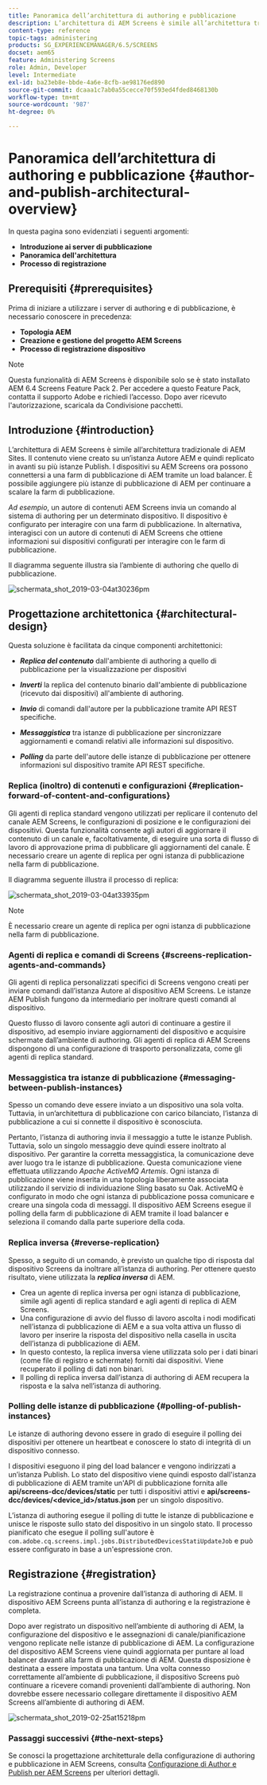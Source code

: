 ```yaml
---
title: Panoramica dell’architettura di authoring e pubblicazione
description: L’architettura di AEM Screens è simile all’architettura tradizionale di AEM Sites. Il contenuto viene creato su un’istanza Autore AEM e quindi replicato in avanti su più istanze Publish.
content-type: reference
topic-tags: administering
products: SG_EXPERIENCEMANAGER/6.5/SCREENS
docset: aem65
feature: Administering Screens
role: Admin, Developer
level: Intermediate
exl-id: ba23eb8e-bbde-4a6e-8cfb-ae98176ed890
source-git-commit: dcaaa1c7ab0a55cecce70f593ed4fded8468130b
workflow-type: tm+mt
source-wordcount: '987'
ht-degree: 0%

---
```


# Panoramica dell’architettura di authoring e pubblicazione {#author-and-publish-architectural-overview}

In questa pagina sono evidenziati i seguenti argomenti:

* **Introduzione ai server di pubblicazione**
* **Panoramica dell&#39;architettura**
* **Processo di registrazione**

## Prerequisiti {#prerequisites}

Prima di iniziare a utilizzare i server di authoring e di pubblicazione, è necessario conoscere in precedenza:

* **Topologia AEM**
* **Creazione e gestione del progetto AEM Screens**
* **Processo di registrazione dispositivo**

>[!NOTE]
>
>Questa funzionalità di AEM Screens è disponibile solo se è stato installato AEM 6.4 Screens Feature Pack 2. Per accedere a questo Feature Pack, contatta il supporto Adobe e richiedi l’accesso. Dopo aver ricevuto l&#39;autorizzazione, scaricala da Condivisione pacchetti.

## Introduzione {#introduction}

L’architettura di AEM Screens è simile all’architettura tradizionale di AEM Sites. Il contenuto viene creato su un’istanza Autore AEM e quindi replicato in avanti su più istanze Publish. I dispositivi su AEM Screens ora possono connettersi a una farm di pubblicazione di AEM tramite un load balancer. È possibile aggiungere più istanze di pubblicazione di AEM per continuare a scalare la farm di pubblicazione.

*Ad esempio*, un autore di contenuti AEM Screens invia un comando al sistema di authoring per un determinato dispositivo. Il dispositivo è configurato per interagire con una farm di pubblicazione. In alternativa, interagisci con un autore di contenuti di AEM Screens che ottiene informazioni sui dispositivi configurati per interagire con le farm di pubblicazione.

Il diagramma seguente illustra sia l’ambiente di authoring che quello di pubblicazione.

![schermata_shot_2019-03-04at30236pm](assets/screen_shot_2019-03-04at30236pm.png)

## Progettazione architettonica {#architectural-design}

Questa soluzione è facilitata da cinque componenti architettonici:

* ***Replica del contenuto*** dall&#39;ambiente di authoring a quello di pubblicazione per la visualizzazione per dispositivi

* ***Inverti*** la replica del contenuto binario dall&#39;ambiente di pubblicazione (ricevuto dai dispositivi) all&#39;ambiente di authoring.
* ***Invio*** di comandi dall&#39;autore per la pubblicazione tramite API REST specifiche.
* ***Messaggistica*** tra istanze di pubblicazione per sincronizzare aggiornamenti e comandi relativi alle informazioni sul dispositivo.
* ***Polling*** da parte dell&#39;autore delle istanze di pubblicazione per ottenere informazioni sul dispositivo tramite API REST specifiche.

### Replica (inoltro) di contenuti e configurazioni {#replication-forward-of-content-and-configurations}

Gli agenti di replica standard vengono utilizzati per replicare il contenuto del canale AEM Screens, le configurazioni di posizione e le configurazioni dei dispositivi. Questa funzionalità consente agli autori di aggiornare il contenuto di un canale e, facoltativamente, di eseguire una sorta di flusso di lavoro di approvazione prima di pubblicare gli aggiornamenti del canale. È necessario creare un agente di replica per ogni istanza di pubblicazione nella farm di pubblicazione.

Il diagramma seguente illustra il processo di replica:

![schermata_shot_2019-03-04at33935pm](assets/screen_shot_2019-03-04at33935pm.png)

>[!NOTE]
>
>È necessario creare un agente di replica per ogni istanza di pubblicazione nella farm di pubblicazione.

### Agenti di replica e comandi di Screens {#screens-replication-agents-and-commands}

Gli agenti di replica personalizzati specifici di Screens vengono creati per inviare comandi dall’istanza Autore al dispositivo AEM Screens. Le istanze AEM Publish fungono da intermediario per inoltrare questi comandi al dispositivo.

Questo flusso di lavoro consente agli autori di continuare a gestire il dispositivo, ad esempio inviare aggiornamenti del dispositivo e acquisire schermate dall’ambiente di authoring. Gli agenti di replica di AEM Screens dispongono di una configurazione di trasporto personalizzata, come gli agenti di replica standard.

### Messaggistica tra istanze di pubblicazione {#messaging-between-publish-instances}

Spesso un comando deve essere inviato a un dispositivo una sola volta. Tuttavia, in un’architettura di pubblicazione con carico bilanciato, l’istanza di pubblicazione a cui si connette il dispositivo è sconosciuta.

Pertanto, l’istanza di authoring invia il messaggio a tutte le istanze Publish. Tuttavia, solo un singolo messaggio deve quindi essere inoltrato al dispositivo. Per garantire la corretta messaggistica, la comunicazione deve aver luogo tra le istanze di pubblicazione. Questa comunicazione viene effettuata utilizzando *Apache ActiveMQ Artemis*. Ogni istanza di pubblicazione viene inserita in una topologia liberamente associata utilizzando il servizio di individuazione Sling basato su Oak. ActiveMQ è configurato in modo che ogni istanza di pubblicazione possa comunicare e creare una singola coda di messaggi. Il dispositivo AEM Screens esegue il polling della farm di pubblicazione di AEM tramite il load balancer e seleziona il comando dalla parte superiore della coda.

### Replica inversa {#reverse-replication}

Spesso, a seguito di un comando, è previsto un qualche tipo di risposta dal dispositivo Screens da inoltrare all’istanza di authoring. Per ottenere questo risultato, viene utilizzata la ***replica inversa*** di AEM.

* Crea un agente di replica inversa per ogni istanza di pubblicazione, simile agli agenti di replica standard e agli agenti di replica di AEM Screens.
* Una configurazione di avvio del flusso di lavoro ascolta i nodi modificati nell’istanza di pubblicazione di AEM e a sua volta attiva un flusso di lavoro per inserire la risposta del dispositivo nella casella in uscita dell’istanza di pubblicazione di AEM.
* In questo contesto, la replica inversa viene utilizzata solo per i dati binari (come file di registro e schermate) forniti dai dispositivi. Viene recuperato il polling di dati non binari.
* Il polling di replica inversa dall’istanza di authoring di AEM recupera la risposta e la salva nell’istanza di authoring.

### Polling delle istanze di pubblicazione {#polling-of-publish-instances}

Le istanze di authoring devono essere in grado di eseguire il polling dei dispositivi per ottenere un heartbeat e conoscere lo stato di integrità di un dispositivo connesso.

I dispositivi eseguono il ping del load balancer e vengono indirizzati a un’istanza Publish. Lo stato del dispositivo viene quindi esposto dall&#39;istanza di pubblicazione di AEM tramite un&#39;API di pubblicazione fornita alle **api/screens-dcc/devices/static** per tutti i dispositivi attivi e **api/screens-dcc/devices/&lt;device_id>/status.json** per un singolo dispositivo.

L’istanza di authoring esegue il polling di tutte le istanze di pubblicazione e unisce le risposte sullo stato del dispositivo in un singolo stato. Il processo pianificato che esegue il polling sull&#39;autore è `com.adobe.cq.screens.impl.jobs.DistributedDevicesStatiUpdateJob` e può essere configurato in base a un&#39;espressione cron.

## Registrazione {#registration}

La registrazione continua a provenire dall’istanza di authoring di AEM. Il dispositivo AEM Screens punta all’istanza di authoring e la registrazione è completa.

Dopo aver registrato un dispositivo nell’ambiente di authoring di AEM, la configurazione del dispositivo e le assegnazioni di canale/pianificazione vengono replicate nelle istanze di pubblicazione di AEM. La configurazione del dispositivo AEM Screens viene quindi aggiornata per puntare al load balancer davanti alla farm di pubblicazione di AEM. Questa disposizione è destinata a essere impostata una tantum. Una volta connesso correttamente all’ambiente di pubblicazione, il dispositivo Screens può continuare a ricevere comandi provenienti dall’ambiente di authoring. Non dovrebbe essere necessario collegare direttamente il dispositivo AEM Screens all’ambiente di authoring di AEM.

![schermata_shot_2019-02-25at15218pm](assets/screen_shot_2019-02-25at15218pm.png)

### Passaggi successivi {#the-next-steps}

Se conosci la progettazione architetturale della configurazione di authoring e pubblicazione in AEM Screens, consulta [Configurazione di Author e Publish per AEM Screens](author-and-publish.md) per ulteriori dettagli.
